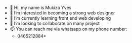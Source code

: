 - 👋 Hi, my name is Mukiza Yves
- 👀 I’m interested in becoming a strong web designer
- 🌱 I’m currently learning front end web developing
- 💞️ I’m looking to collaborate on many project
- 📫 You can reach me via whatsapp on my phone number: 
  * 0465212884*


<!---
mukizarob/mukizarob is a ✨ special ✨ repository because its `README.md` (this file) appears on your GitHub profile.
You can click the Preview link to take a look at your changes.
--->
